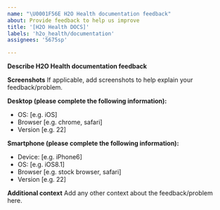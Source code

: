 ```yaml
---
name: "\U0001F56E H2O Health documentation feedback"
about: Provide feedback to help us improve
title: '[H2O Health DOCS]'
labels: 'h2o_health/documentation'
assignees: '5675sp'

---
```


**Describe H2O Health documentation feedback**

**Screenshots**
If applicable, add screenshots to help explain your feedback/problem.

**Desktop (please complete the following information):**
 - OS: [e.g. iOS]
 - Browser [e.g. chrome, safari]
 - Version [e.g. 22]

**Smartphone (please complete the following information):**
 - Device: [e.g. iPhone6]
 - OS: [e.g. iOS8.1]
 - Browser [e.g. stock browser, safari]
 - Version [e.g. 22]

**Additional context**
Add any other context about the feedback/problem here.

